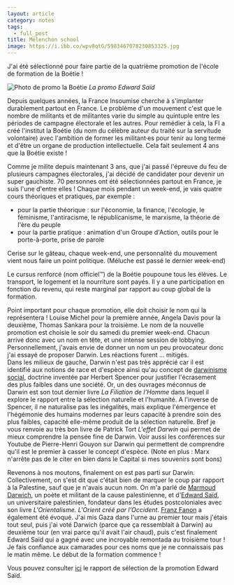 ```yaml
---
layout: article
category: notes
tags:
  - full_post
title: Mélenchon school
image: https://i.ibb.co/wpv8qtG/5983467078230853325.jpg
---
```

J'ai été sélectionné pour faire partie de la quatrième promotion de l'école de formation de la Boétie ! 

![Photo de promo la Boétie](https://i.ibb.co/wpv8qtG/5983467078230853325.jpg)
_La promo Edward Saïd_

<!--more-->

Depuis quelques années, la France Insoumise cherche à s'implanter durablement partout en France. Le problème d'un mouvement c'est que le nombre de militants et de militantes varie du simple au quintuple entre les périodes de campagne électorale et les autres. Pour remédier à cela, la FI a créé l'institut la Boétie (du nom du célèbre auteur du traité sur la servitude volontaire) avec l'ambition de former les militant·es pour tenir au long terme et d'être un organe de production intellectuelle. Cela fait seulement 4 ans que la Boétie existe !

Comme je milite depuis maintenant 3 ans, que j'ai passé l'épreuve du feu de plusieurs campagnes électorales, j'ai décidé de candidater pour devenir un super gauchiste. 70 personnes ont été sélectionnées partout en France, je suis l'une d'entre elles ! Chaque mois pendant un week-end, je vais quatre cours théoriques et pratiques, par exemple :  
- pour la partie théorique : sur l'économie, la finance, l'écologie, le féminisme, l'antiracisme, le républicanisme, le marxisme, la théorie de l'ère du peuple 
- pour la partie pratique : animation d'un Groupe d'Action, outils pour le porte-à-porte, prise de parole 

Cerise sur le gâteau, chaque week-end, une personnalité du mouvement vient nous faire un point politique. (Méluche est passé le dernier week-end)

Le cursus renforcé (nom officiel™) de la Boétie poupoune tous les élèves. Le transport, le logement et la nourriture sont payés. Il y a une participation en fonction du revenu, qui reste marginal par rapport au coup global de la formation.

Point important pour chaque promotion, elle doit choisir le nom qui la représentera ! Louise Michel pour la première année, Angela Davis pour la deuxième, Thomas Sankara pour la troisième. Le nom de la nouvelle promotion est choisie le soir du samedi du premier week-end. Chacun arrive donc avec un nom en tête, et une intense session de lobbying. Personnellement, j'avais envie de donner un nom un peu provocateur donc j'ai essayé de proposer Darwin. Les réactions furent ... mitigés.   
Dans les milieux de gauche, Darwin n'est pas très apprécié car il est identifié aux notions de race et d'espèce ainsi qu'au concept de [darwinisme social](https://fr.wikipedia.org/wiki/Darwinisme_social), doctrine inventée par Herbert Spencer pour justifier l'écrasement des plus faibles dans une société. Or, un des ouvrages méconnus de Darwin est son tout dernier livre _La Filiation de l'Homme_ dans lequel il explore le rapport entre la sélection naturelle et l'humanité. A l'inverse de Spencer, il ne naturalise pas les inégalités, mais explique l'émergence et l'hégémonie des humains modernes par leurs capacité à prendre soin des plus faibles, capacité elle-même produit de la sélection naturelle. Bref je vous renvoie au très bon livre de Patrick Tort _L'effet Darwin_ qui permet de mieux comprendre la pensée fine de Darwin. Voir aussi les conférences sur Youtube de Pierre-Henri Gouyon sur Darwin qui permettent de comprendre qu'il est le premier à casser le concept d'espèce. (Note en plus : Marx n'arrête pas de le citer en bien dans le Capital si mes souvenirs sont bons)

Revenons à nos moutons, finalement on est pas parti sur Darwin. Collectivement, on s'est dit que c'était bien de marquer le coup par rapport à la Palestine, sauf que je n'avais aucun nom. On m'a parlé de [Marmoud Darwich](https://en.wikipedia.org/wiki/Mahmoud_Darwish), un poète et militant de la cause palestinienne, et d'[Edward Saïd](https://fr.wikipedia.org/wiki/Edward_Sa%C3%AFd), un universitaire palestinien, fondateur dans les études postcoloniales avec son livre _L'Orientalisme. L'Orient créé par l'Occident_. [Franz Fanon](https://fr.wikipedia.org/wiki/Frantz_Fanon) a également été évoqué. J'ai mis Gaza dans l'urne au premier tour mais j'étais tout seul, puis j'ai voté Darwich (parce que ça ressemblait à Darwin) au deuxième tour (en vrai parce qu'il avait l'air chaud), puis c'est finalement Edward Saïd qui a gagné avec une incroyable remontada au troisième tour ! Je fais confiance aux camarades pour ces noms que je ne connaissais pas le matin même. Le début de la formation commence !

Vous pouvez consulter [ici](https://institutlaboetie.fr/constituer-la-quatrieme-promotion-du-cursus-renforce-de-lecole-de-formation/) le rapport de sélection de la promotion Edward Saïd.




